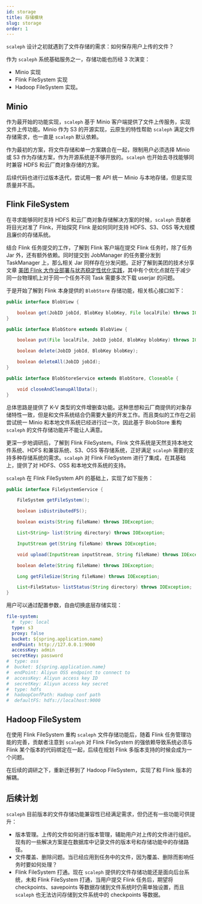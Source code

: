 ```yaml
---
id: storage
title: 存储模块
slug: storage
order: 1
---
```


`scaleph` 设计之初就遇到了文件存储的需求：如何保存用户上传的文件？

作为 `scaleph` 系统基础服务之一，存储功能也历经 3 次演变：

- Minio 实现
- Flink FileSystem 实现
- Hadoop FileSystem 实现。

## Minio

作为最开始的功能实现，`scaleph` 基于 Minio 客户端提供了文件上传服务，实现文件上传功能。Minio 作为 S3 的开源实现，云原生的特性帮助 `scaleph` 满足文件存储需求，也一直是 `scaleph` 默认依赖。

作为最初的方案，将文件存储和单一方案耦合在一起，限制用户必须选择 Minio 或 S3 作为存储方案，作为开源系统是不够开放的。`scaleph` 也开始去寻找能够同时兼容 HDFS 和云厂商对象存储的方案。

后续代码也进行过版本迭代，尝试用一套 API 统一 Minio 与本地存储，但是实现质量并不高。

## Flink FileSystem

在寻求能够同时支持 HDFS 和云厂商对象存储解决方案的时候，`scaleph` 贡献者将目光对准了 Flink，开始探究 Flink 是如何同时支持 HDFS、S3、OSS 等大规模且廉价的存储系统。

结合 Flink 任务提交的工作，了解到 Flink 客户端在提交 Flink 任务时，除了任务 Jar 外，还有额外依赖。同时提交到 JobManager 的任务要分发到 TaskManager 上，那么相关 Jar 同样存在分发问题。正好了解到美团的技术分享文章 [美团 Flink 大作业部署与状态稳定性优化实践](https://mp.weixin.qq.com/s/xMYVffGueqYtSVSEDEnN7g)，其中有个优化点就在于减少同一台物理机上对于同一个任务不同 Task 需要多次下载 userjar 的问题。

于是开始了解到 Flink 本身提供的 `BlobStore` 存储功能，相关核心接口如下：

```java
public interface BlobView {

    boolean get(JobID jobId, BlobKey blobKey, File localFile) throws IOException;
}

public interface BlobStore extends BlobView {

    boolean put(File localFile, JobID jobId, BlobKey blobKey) throws IOException;

    boolean delete(JobID jobId, BlobKey blobKey);

    boolean deleteAll(JobID jobId);
}

public interface BlobStoreService extends BlobStore, Closeable {

    void closeAndCleanupAllData();
}
```

总体思路是提供了 K-V 类型的文件增删查功能。这种思想和云厂商提供的对象存储特性一致，但是和文件系统结合仍需要大量的开发工作。而且类似的工作在之前尝试统一 Minio 和本地文件系统已经进行过一次，因此基于 BlobStore 重构 `scaleph` 的文件存储功能并不能让人满意。

更深一步地调研后，了解到 Flink FileSystem。Flink 文件系统是天然支持本地文件系统、HDFS 和兼容系统、S3、OSS 等存储系统，正好满足 `scaleph` 需要的支持多种存储系统的需求。`scaleph` 对 Flink FileSystem 进行了集成，在其基础上，提供了对 HDFS、OSS 和本地文件系统的支持。

`scaleph` 在 Flink FileSystem API 的基础上，实现了如下服务：

```java
public interface FileSystemService {

    FileSystem getFileSystem();

    boolean isDistributedFS();

    boolean exists(String fileName) throws IOException;

    List<String> list(String directory) throws IOException;

    InputStream get(String fileName) throws IOException;

    void upload(InputStream inputStream, String fileName) throws IOException;

    boolean delete(String fileName) throws IOException;

    Long getFileSize(String fileName) throws IOException;

    List<FileStatus> listStatus(String directory) throws IOException;
}
```

用户可以通过配置参数，自由切换底层存储实现：

```yaml
file-system:
  #  type: local
  type: s3
  proxy: false
  bucket: ${spring.application.name}
  endPoint: http://127.0.0.1:9000
  accessKey: admin
  secretKey: password
#  type: oss
#  bucket: ${spring.application.name}
#  endPoint: Aliyun OSS endpoint to connect to
#  accessKey: Aliyun access key ID
#  secretKey: Aliyun access key secret
#  type: hdfs
#  hadoopConfPath: Hadoop conf path
#  defaultFS: hdfs://localhost:9000
```

## Hadoop FileSystem

在使用 Flink FileSystem 重构 `scaleph` 文件存储功能后，随着 Flink 任务管理功能的完善，贡献者注意到 `scaleph` 对 Flink FileSystem 的强依赖导致系统必须与 Flink 某个版本的代码绑定在一起，后续在规划 Flink 多版本支持的时候会成为一个问题。

在后续的调研之下，重新迁移到了 Hadoop FileSystem，实现了和 Flink 版本的解耦。

## 后续计划

`scaleph` 目前版本的文件存储功能兼容性已经满足需求，但仍还有一些功能可供提升：

- 版本管理。上传的文件如何进行版本管理，辅助用户对上传的文件进行组织。现有的一些解决方案是在数据库中记录文件的版本号和存储功能中的存储路径。
- 文件覆盖、删除问题。当已经应用到任务中的文件，因为覆盖、删除而影响任务时要如何处理？
- Flink FileSystem 打通。现在 `scaleph` 提供的文件存储功能还是面向后台系统，未和 Flink FileSystem 打通，当用户提交 Flink 任务后，期望将 checkpoints、savepoints 等数据存储到文件系统时仍需单独设置，而且 `scaleph` 也无法访问存储到文件系统中的 checkpoints 等数据。
